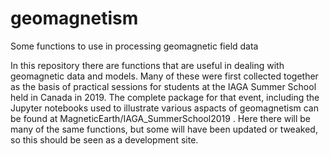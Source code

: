 # geomagnetism
Some functions to use in processing geomagnetic field data

In this repository there are functions that are useful in dealing with geomagnetic data and models. Many of these were first collected together as the basis of practical sessions for students at the IAGA Summer School held in Canada in 2019. The complete package for that event, including the Jupyter notebooks used to illustrate various aspacts of geomagnetism can be found at  MagneticEarth/IAGA_SummerSchool2019 . Here there will be many of the same functions, but some will have been updated or tweaked, so this should be seen as a development site.
